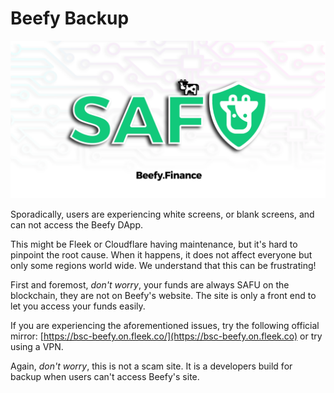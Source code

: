 # Beefy Backup

![](../.gitbook/assets/safu.png)

Sporadically, users are experiencing white screens, or blank screens, and can not access the Beefy DApp.

This might be Fleek or Cloudflare having maintenance, but it's hard to pinpoint the root cause. When it happens, it does not affect everyone but only some regions world wide. We understand that this can be frustrating!

First and foremost, _don't worry_, your funds are always SAFU on the blockchain, they are not on Beefy's website. The site is only a front end to let you access your funds easily.

If you are experiencing the aforementioned issues, try the following official mirror: [https://bsc-beefy.on.fleek.co/](https://bsc-beefy.on.fleek.co) or try using a VPN.

Again, _don't worry_, this is not a scam site. It is a developers build for backup when users can't access Beefy's site.
